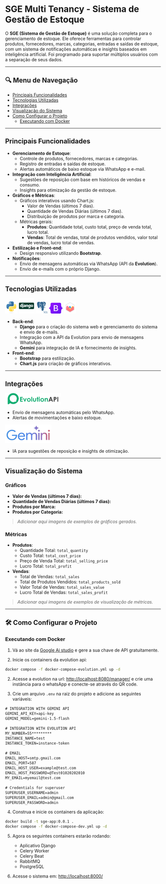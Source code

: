 # SGE Multi Tenancy - Sistema de Gestão de Estoque

O **SGE (Sistema de Gestão de Estoque)** é uma solução completa para o gerenciamento de estoque. Ele oferece ferramentas para controlar produtos, fornecedores, marcas, categorias, entradas e saídas de estoque, com um sistema de notificações automáticas e insights baseados em inteligência artificial. Foi programado para suportar múltiplos usuários com a separação de seus dados.

---

## **🔍 Menu de Navegação**
- [Principais Funcionalidades](#principais-funcionalidades)
- [Tecnologias Utilizadas](#tecnologias-utilizadas)
- [Integrações](#integrações)
- [Visualização do Sistema](#visualizacao-do-sistema)
- [Como Configurar o Projeto](#como-configurar-o-projeto)
  - [Executando com Docker](#executando-com-docker)

---

<span id="principais-funcionalidades"></span>
## **Principais Funcionalidades**
- **Gerenciamento de Estoque**:
  - Controle de produtos, fornecedores, marcas e categorias.
  - Registro de entradas e saídas de estoque.
  - Alertas automáticos de baixo estoque via WhatsApp e e-mail.
- **Integração com Inteligência Artificial**:
  - Sugestões de reposição com base em históricos de vendas e consumo.
  - Insights para otimização da gestão de estoque.
- **Gráficos e Métricas**:
  - Gráficos interativos usando Chart.js:
    - Valor de Vendas (últimos 7 dias).
    - Quantidade de Vendas Diárias (últimos 7 dias).
    - Distribuição de produtos por marca e categoria.
  - Métricas gerais:
    - **Produtos**: Quantidade total, custo total, preço de venda total, lucro total.
    - **Vendas**: Total de vendas, total de produtos vendidos, valor total de vendas, lucro total de vendas.
- **Estilização e Front-end**:
  - Design responsivo utilizando **Bootstrap**.
- **Notificações**:
  - Envio de mensagens automáticas via WhatsApp (API da **Evolution**).
  - Envio de e-mails com o próprio Django.

---

<span id="tecnologias-utilizadas"></span>
## **Tecnologias Utilizadas**
<p align="left">
  <img src="https://raw.githubusercontent.com/Kauanrodrigues01/Kauanrodrigues01/refs/heads/main/icons/backend/python.svg" width="40" height="40" alt="Python" />
  <img src="https://github.com/Kauanrodrigues01/Kauanrodrigues01/blob/main/icons/backend/django.svg" height="50" alt="Django" />
  <img src="https://github.com/Kauanrodrigues01/Kauanrodrigues01/blob/main/icons/backend/postgresql-light.svg" width="40" height="40" alt="PostgreSQL" />
  <img src="https://github.com/Kauanrodrigues01/Kauanrodrigues01/blob/main/icons/frontend/bootstrap.svg" height="35" alt="BootStrap" />
  <img src="https://github.com/Kauanrodrigues01/Kauanrodrigues01/blob/main/icons/frontend/chartjs.svg" width="40" height="40" alt="ChartJS" />
</p>

- **Back-end**:
  - **Django** para o criação do sistema web e gerenciamento do sistema e envio de e-mails.
  - Integração com a API da Evolution para envio de mensagens WhatsApp.
  - **Gemini** para integração de IA e fornecimento de insights.
- **Front-end**:
  - **Bootstrap** para estilização.
  - **Chart.js** para criação de gráficos interativos.

---

<span id="integrações"></span>
## **Integrações**

<img src="https://raw.githubusercontent.com/Kauanrodrigues01/Kauanrodrigues01/refs/heads/main/images/evolution-api.png" width="180" alt="Evolution API" />

- Envio de mensagens automáticas pelo WhatsApp.
- Alertas de movimentações e baixo estoque.

<img src="https://raw.githubusercontent.com/Kauanrodrigues01/Kauanrodrigues01/refs/heads/main/images/gemini.png" width="150" alt="Gemini API" />

- IA para sugestões de reposição e insights de otimização.

---

<span id="visualizacao-do-sistema"></span>
## **Visualização do Sistema**

### **Gráficos**

- **Valor de Vendas (últimos 7 dias):**
- **Quantidade de Vendas Diárias (últimos 7 dias):**
- **Produtos por Marca:**
- **Produtos por Categoria:**

> *Adicionar aqui imagens de exemplos de gráficos gerados.*

### **Métricas**

- **Produtos**:
  - Quantidade Total: `total_quantity`
  - Custo Total: `total_cost_price`
  - Preço de Venda Total: `total_selling_price`
  - Lucro Total: `total_profit`
- **Vendas**:
  - Total de Vendas: `total_sales`
  - Total de Produtos Vendidos: `total_products_sold`
  - Valor Total de Vendas: `total_sales_value`
  - Lucro Total de Vendas: `total_sales_profit`

> *Adicionar aqui imagens de exemplos de visualização de métricas.*

---

<span id="como-configurar-o-projeto"></span>
## **🛠️ Como Configurar o Projeto**

<span id="executando-com-docker"></span>
### **Executando com Docker**

1. Vá ao site da [Google Ai studio](https://aistudio.google.com/apikey) e gere a sua chave de API gratuitamente.

1. Inicie os containers da evolution api:
```bash
docker compose -f docker-compose-evolution.yml up -d
```

2. Acesse a evolution na url: [http://localhost:8080/manager/](http://localhost:8080/manager/) e crie uma instância para o whatsApp e conecte-se através do QR code.

3. Crie um arquivo `.env` na raiz do projeto e adicione as seguintes variáveis:
```env
# INTEGRATION WITH GEMINI API
GEMINI_API_KEY=api-key
GEMINI_MODEL=gemini-1.5-flash

# INTEGRATION WITH EVOLUTION API
MY_NUMBER=55*********
INSTANCE_NAME=test
INSTANCE_TOKEN=instance-token

# EMAIL
EMAIL_HOST=smtp.gmail.com
EMAIL_PORT=587
EMAIL_HOST_USER=example@test.com
EMAIL_HOST_PASSWORD=@Test01020202010
MY_EMAIL=myemail@test.com

# Credentials for superuser
SUPERUSER_USERNAME=admin
SUPERUSER_EMAIL=admin@gmail.com
SUPERUSER_PASSWORD=admin
```

4. Construa e inicie os containers da aplicação:
```bash
docker build -t sge-app:0.0.1 .
docker compose -f docker-compose-dev.yml up -d
```

5. Agora os seguintes containers estarão rodando:
   - Aplicativo Django
   - Celery Worker
   - Celery Beat
   - RabbitMQ
   - PostgreSQL

4. Acesse o sistema em: [http://localhost:8000/](http://localhost:8000/)
